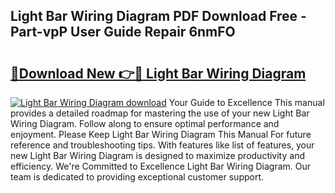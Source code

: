 ## Light Bar Wiring Diagram PDF Download Free - Part-vpP User Guide Repair 6nmFO

# <h2><a href="http://dfkjd12.blite.top/?on=Light+Bar+Wiring+Diagram">🔗Download New 👉🔴 Light Bar Wiring Diagram</a></h2>

[![Light Bar Wiring Diagram download](https://i.imgur.com/lujVjoI.png)](http://dfkjd12.blite.top/?on=Light+Bar+Wiring+Diagram)
Your Guide to Excellence This manual provides a detailed roadmap for mastering the use of your new Light Bar Wiring Diagram. Follow along to ensure optimal performance and enjoyment. Please Keep Light Bar Wiring Diagram This Manual For future reference and troubleshooting tips. With features like list of features, your new Light Bar Wiring Diagram is designed to maximize productivity and efficiency. We're Committed to Excellence Light Bar Wiring Diagram. Our team is dedicated to providing exceptional customer support.
